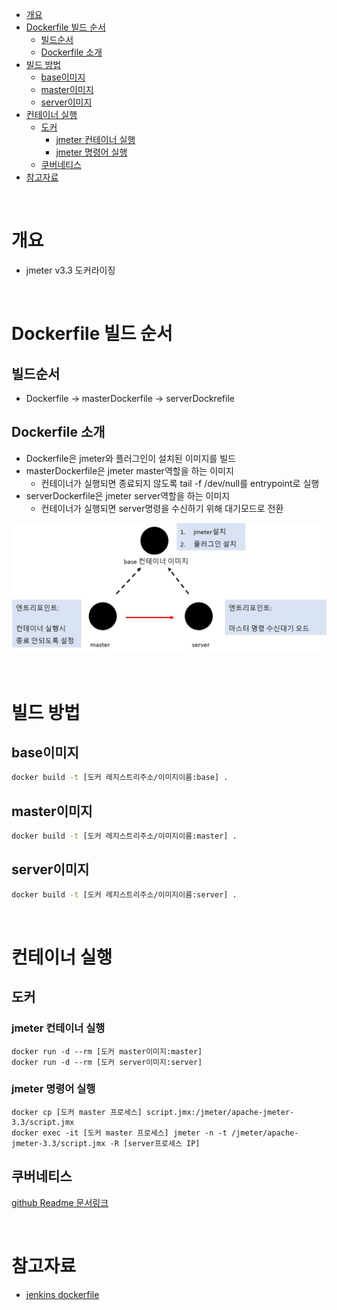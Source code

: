 - [개요](#개요)
- [Dockerfile 빌드 순서](#dockerfile-빌드-순서)
  - [빌드순서](#빌드순서)
  - [Dockerfile 소개](#dockerfile-소개)
- [빌드 방법](#빌드-방법)
  - [base이미지](#base이미지)
  - [master이미지](#master이미지)
  - [server이미지](#server이미지)
- [컨테이너 실행](#컨테이너-실행)
  - [도커](#도커)
    - [jmeter 컨테이너 실행](#jmeter-컨테이너-실행)
    - [jmeter 명령어 실행](#jmeter-명령어-실행)
  - [쿠버네티스](#쿠버네티스)
- [참고자료](#참고자료)

<br>

# 개요
* jmeter v3.3 도커라이징

<br>

# Dockerfile 빌드 순서
## 빌드순서
* Dockerfile -> masterDockerfile -> serverDockrefile

## Dockerfile 소개
* Dockerfile은 jmeter와 플러그인이 설치된 이미지를 빌드
* masterDockerfile은 jmeter master역할을 하는 이미지
  * 컨테이너가 실행되면 종료되지 않도록 tail -f /dev/null를 entrypoint로 실행
* serverDockerfile은 jmeter server역할을 하는 이미지
  * 컨테이너가 실행되면 server명령을 수신하기 위해 대기모드로 전환

![](imgs/structure.jpg)

<br>

# 빌드 방법
## base이미지
```sh
docker build -t [도커 레지스트리주소/이미지이름:base] .
```

## master이미지
```sh
docker build -t [도커 레지스트리주소/이미지이름:master] .
```

## server이미지
```sh
docker build -t [도커 레지스트리주소/이미지이름:server] .
```

<br>

# 컨테이너 실행
## 도커
### jmeter 컨테이너 실행
```
docker run -d --rm [도커 master이미지:master]
docker run -d --rm [도커 server이미지:server]
```

### jmeter 명령어 실행
```
docker cp [도커 master 프로세스] script.jmx:/jmeter/apache-jmeter-3.3/script.jmx
docker exec -it [도커 master 프로세스] jmeter -n -t /jmeter/apache-jmeter-3.3/script.jmx -R [server프로세스 IP]
```

## 쿠버네티스
[github Readme 문서링크](https://github.com/choisungwook/portfolio/tree/master/kubernetes/helm/jmeter)

<br>

# 참고자료
* [jenkins dockerfile](https://github.com/pedrocesar-ti/distributed-jmeter-docker)